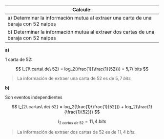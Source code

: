 | Calcule:                                                                             |
| ------------------------------------------------------------------------------------ |
| a) Determinar la información mutua al extraer una carta de una baraja con 52 naipes  |
| b) Determinar la información mutua al extraer dos cartas de una baraja con 52 naipes |

**a)**

1 carta de 52:

$$
I_{1\ carta\ de\ 52} = log_2(\frac{1}{\frac{1}{52}}) = 5,7\ bits
$$

> La información de extraer una carta de 52 es de $5,7\ bits$

**b)**

Son eventos independientes

$$
I_{2\ cartas\ de\ 52} = log_2(\frac{1}{\frac{1}{52}}) + log_2(\frac{1}{\frac{1}{52}})
$$

$$
I_{2\ cartas\ de\ 52} = 11,4\ bits
$$

> La información de extraer dos cartas de 52 es de $11,4\ bits$.
